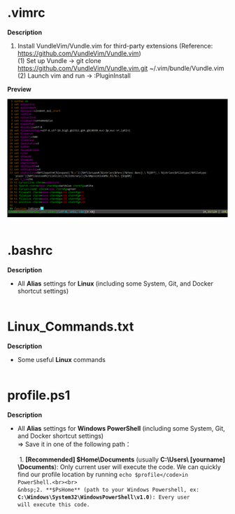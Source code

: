 # .vimrc

**Description**  
1. Install VundleVim/Vundle.vim for third-party extensions (Reference: https://github.com/VundleVim/Vundle.vim)  
  (1) Set up Vundle → git clone https://github.com/VundleVim/Vundle.vim.git ~/.vim/bundle/Vundle.vim  
  (2) Launch vim and run → :PluginInstall
  
**Preview**  

![image](https://github.com/KBLin1996/.vimrc/blob/master/preview.png)<br><br>

# .bashrc

**Description**
* All **Alias** settings for **Linux** (including some System, Git, and Docker shortcut settings)<br><br>

# Linux_Commands.txt

**Description**
* Some useful **Linux** commands<br><br>

# profile.ps1

**Description**

* All **Alias** settings for **Windows PowerShell** (including some System, Git, and Docker shortcut settings)<br>
=> Save it in one of the following path：<br><br>
&nbsp;1. **[Recommended] $Home\Documents** (usually **C:\Users\ [yourname] \Documents**): Only current user will execute the code. We can quickly find our profile location by running <code>echo $profile</code>in PowerShell.<br><br>
&nbsp;2. **$PsHome** (path to your Windows Powershell, ex: **C:\Windows\System32\WindowsPowerShell\v1.0**): Every user will execute this code.
